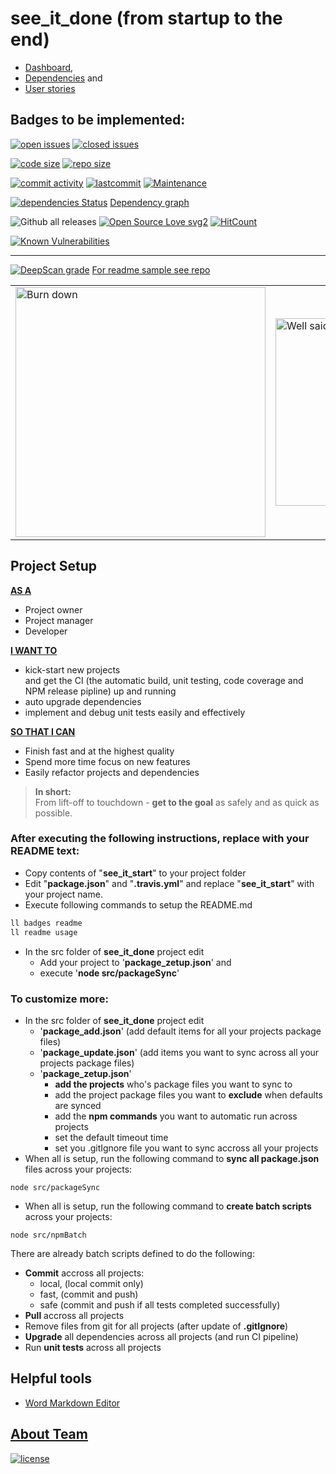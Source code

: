 # see_it_done (from startup to the end)

- [Dashboard](./Dashboard.md),
- [Dependencies](./Dependencies.md) and
- [User stories](./UserStories.md)

## Badges to be implemented:
[![open issues](https://img.shields.io/github/issues-raw/perezlamed/see_it_done.svg)](https://github.com/perezLamed/see_it_done/issues)
[![closed issues](https://img.shields.io/github/issues-closed-raw/perezlamed/see_it_done.svg)](https://github.com/perezLamed/see_it_done/issues?utf8=%E2%9C%93&q=is%3Aissue+is%3Aclosed)

[![code size](https://img.shields.io/github/languages/code-size/perezlamed/see_it_done.svg)](http://npm.broofa.com/?q=see_it_done)
[![repo size](https://img.shields.io/github/repo-size/perezlamed/see_it_done.svg)](http://npm.broofa.com/?q=see_it_done)

[![commit activity](https://img.shields.io/github/commit-activity/m/perezlamed/see_it_done.svg)](https://github.com/perezLamed/see_it_done/graphs/contributors)
[![lastcommit](https://img.shields.io/github/last-commit/perezlamed/see_it_done.svg)](https://github.com/perezLamed/see_it_done/graphs/commit-activity)
[![Maintenance](https://img.shields.io/maintenance/yes/2019.svg)](https://github.com/perezlamed/see_it_done/graphs/commit-activity)

[![dependencies Status](https://david-dm.org/perezlamed/see_it_done/status.svg)](https://david-dm.org/perezlamed/see_it_done)
[Dependency graph](http://npm.broofa.com/?q=see_it_done)

![Github all releases](https://img.shields.io/github/downloads/perezlamed/see_it_done/total.svg)
[![Open Source Love svg2](https://badges.frapsoft.com/os/v2/open-source.svg?v=103)](https://github.com/ellerbrock/open-source-badges/)
[![HitCount](http://hits.dwyl.io/perezlamed/see_it_done.svg)](http://hits.dwyl.io/perezlamed/see_it_done)
 
 [![Known Vulnerabilities](https://snyk.io/test/github/perezLamed/see_it_done/badge.svg?targetFile=package.json)](https://snyk.io/test/github/perezLamed/see_it_done?targetFile=package.json)
 
 ---
[![DeepScan grade](https://deepscan.io/api/teams/1597/projects/6046/branches/48313/badge/grade.svg)](https://deepscan.io/dashboard#view=project&tid=1597&pid=6046&bid=48313)
[For readme sample see repo](https://www.npmjs.com/package/github-create-issue)

 
<table>
    <tr>
        <td>
            <img src="https://github.com/perezLamed/see_it_done/raw/master/docs/pics/Burndown.png" alt="Burn down" width="400"/>
        </td>
        <td>
            <img src="https://github.com/perezLamed/see_it_done/raw/master/docs/pics/wellSaid.jpg" alt="Well said" width="300"/>
        </td>
    </tr>
</table>

## Project Setup

<u>**AS A**</u>
- Project owner
- Project manager
- Developer

<u>**I WANT TO**</u>
- kick-start new projects
<br>and get the CI (the automatic build, unit testing, code coverage and NPM release pipline) up and running
- auto upgrade dependencies
- implement and debug unit tests easily and effectively

<u>**SO THAT I CAN**</u>
- Finish fast and at the highest quality 
- Spend more time focus on new features
- Easily refactor projects and dependencies

>**In short:** <br>From lift-off to touchdown - **get to the goal** as safely and as quick as possible.

### After executing the following instructions, replace with your README text:

- Copy contents of "**see_it_start**" to your project folder
- Edit "**package.json**" and "**.travis.yml**" and replace "**see_it_start**" with your project name.
- Execute following commands to setup the README.md
  
```bash
ll badges readme
ll readme usage
```

- In the src folder of **see_it_done** project edit
  - Add your project to '**package_zetup.json**' and
  - execute '**node src/packageSync**'

### To customize more:

- In the src folder of **see_it_done** project edit
  - '**package_add.json**' (add default items for all your projects package files)
  - '**package_update.json**' (add items you want to sync across all your projects package files)
  - '**package_zetup.json**' 
    - **add the projects** who's package files you want to sync to
    - add the project package files you want to **exclude** when defaults are synced
    - add the **npm commands** you want to automatic run across projects
    - set the default timeout time
    - set you .gitIgnore file you want to sync accross all your projects
- When all is setup, run the following command to **sync all package.json** files across your projects:
```
node src/packageSync
```
- When all is setup, run the following command to **create batch scripts** across your projects:
```
node src/npmBatch
```

There are already batch scripts defined to do the following:
- **Commit** accross all projects:
  - local, (local commit only) 
  - fast, (commit and push)
  - safe (commit and push if all tests completed successfully)
- **Pull** accross all projects
- Remove files from git for all projects (after update of **.gitIgnore**)
- **Upgrade** all dependencies across all projects (and run CI pipeline)
- Run **unit tests** across all projects 

## Helpful tools
- [Word Markdown Editor](http://www.writage.com)

## [About Team](./team.md)

[![license](https://img.shields.io/github/license/perezLamed/see_it_done.svg?style=flat)](https://github.com/perezLamed/see_it_done)
